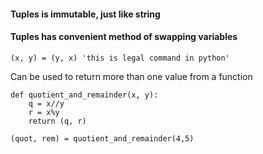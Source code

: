 #### Tuples is immutable, just like string

#### Tuples has convenient method of swapping variables
```
(x, y) = (y, x) 'this is legal command in python'
```

Can be used to return more than one value from a function
```
def quotient_and_remainder(x, y):
    q = x//y
    r = x%y
    return (q, r)

(quot, rem) = quotient_and_remainder(4,5)
```
